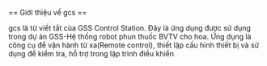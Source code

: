== Giới thiệu về gcs ==

gcs là từ viết tắt của GSS Control Station.
Đây là ứng dụng được sử dụng trong dự án GSS-Hệ thống robot phun thuốc BVTV cho hoa.
Ứng dụng là công cụ để vận hành từ xa(Remote control), thiết lập cấu hình thiết bị và sử dụng để kiểm tra, hỗ trợ trong lập trình điều khiển

